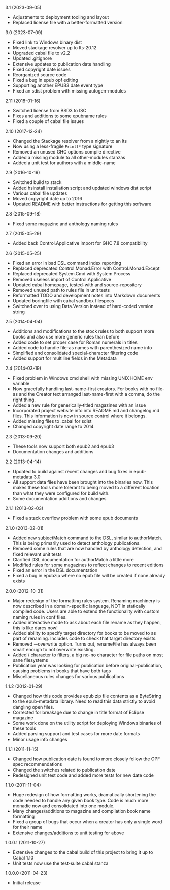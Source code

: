 3.1 (2023-09-05)

  * Adjustments to deployment tooling and layout
  * Replaced license file with a better-formatted version


3.0 (2023-07-09)

  * Fixed link to Windows binary dist
  * Moved stackage resolver up to lts-20.12
  * Upgraded cabal file to v2.2
  * Updated .gitignore
  * Extensive updates to publication date handling
  * Fixed copyright date issues
  * Reorganized source code
  * Fixed a bug in epub opf editing
  * Supporting another EPUB3 date event type
  * Fixed an sdist problem with missing autogen-modules


2.11 (2018-01-16)

  * Switched license from BSD3 to ISC
  * Fixes and additions to some epubname rules
  * Fixed a couple of cabal file issues


2.10 (2017-12-24)

  * Changed the Stackage resolver from a nightly to an lts
  * Now using a less-fragile `Printf*` type signature
  * Removed an unused GHC options compile directive
  * Added a missing module to all other-modules stanzas
  * Added a unit test for authors with a middle-name


2.9 (2016-10-19)

  * Switched build to stack
  * Added hsinstall installation script and updated windows dist script
  * Various cabal file updates
  * Moved copyright date up to 2016
  * Updated README with better instructions for getting this software


2.8 (2015-09-18)

  * Fixed some magazine and anthology naming rules


2.7 (2015-05-29)

  * Added back Control.Applicative import for GHC 7.8 compatibility


2.6 (2015-05-25)

  * Fixed an error in bad DSL command index reporting
  * Replaced deprecated Control.Monad.Error with
    Control.Monad.Except
  * Replaced deprecated System.Cmd with System.Process
  * Removed useless import of Control.Applicative
  * Updated cabal homepage, tested-with and source-repository
  * Removed unused path to rules file in unit tests
  * Reformatted TODO and development notes into Markdown documents
  * Updated boringfile with cabal sandbox filespecs
  * Switched over to using Data.Version instead of hard-coded
    version string


2.5 (2014-04-04)

  * Additions and modifications to the stock rules to both support
    more books and also use more generic rules than before
  * Added code to set proper case for Roman numerals in titles
  * Added code to handle file-as names with parenthesized name info
  * Simplified and consolidated special-character filtering code
  * Added support for multiline fields in the Metadata


2.4 (2014-03-19)

  * Fixed problem in Windows cmd shell with missing UNIX HOME
    env variable
  * Now gracefully handling last-name-first creators. For books
    with no file-as and the Creator text arranged last-name-first
    with a comma, do the right thing.
  * Added a new rule for generically-titled magazines with an issue
  * Incorporated project website info into README.md and
    changelog.md files. This information is now in source control
    where it belongs.
  * Added missing files to .cabal for sdist
  * Changed copyright date range to 2014


2.3 (2013-09-20)

  * These tools now support both epub2 and epub3
  * Documentation changes and additions


2.2 (2013-04-14)

  * Updated to build against recent changes and bug fixes in
    epub-metadata 3.0
  * All support data files have been brought into the binaries
    now. This makes these tools more tolerant to being moved to a
    different location than what they were configured for build with.
  * Some documentation additions and changes


2.1.1 (2013-02-03)

  * Fixed a stack overflow problem with some epub documents


2.1.0 (2013-02-01)

  * Added new subjectMatch command to the DSL, similar to
    authorMatch. This is being primarily used to detect anthology
    publications.
  * Removed some rules that are now handled by anthology detection,
    and fixed relevant unit tests
  * Clarified DSL documentation for authorMatch a little more
  * Modified rules for some magazines to reflect changes to
    recent editions
  * Fixed an error in the DSL documentation
  * Fixed a bug in epubzip where no epub file will be created if
    none already exists


2.0.0 (2012-10-31)

  * Major redesign of the formatting rules system. Renaming
    machinery is now described in a domain-specific language,
    NOT in statically compiled code. Users are able to extend the
    functionality with custom naming rules in conf files.
  * Added interactive mode to ask about each file rename as they
    happen, this is like darcs now!
  * Added ability to specify target directory for books to be
    moved to as part of renaming. Includes code to check that target
    directory exists.
  * Removed --overwrite option. Turns out, renameFile has always
    been smart enough to not overwrite existing.
  * Added / character to filters, a big no-no character for file
    paths on most sane filesystems
  * Publication year was looking for publication before
    original-publication, causing problems in books that have
    both tags
  * Miscellaneous rules changes for various publications


1.1.2 (2012-01-29)

  * Changed how this code provides epub zip file contents as a
    ByteString to the epub-metadata library. Need to read this data
    strictly to avoid dangling open files.
  * Corrected for breakage due to change in title format of Eclipse magazine
  * Some work done on the utility script for deploying Windows
    binaries of these tools
  * Added parsing support and test cases for more date formats
  * Minor usage info changes


1.1.1 (2011-11-15)

  * Changed how publication date is found to more closely follow
    the OPF spec recommendations
  * Changed the switches related to publication date
  * Redesigned unit test code and added more tests for new date code


1.1.0 (2011-11-04)

  * Huge redesign of how formatting works, dramatically shortening
    the code needed to handle any given book type. Code is much more
    monadic now and consolidated into one module.
  * Many changes/additions to magazine and compilation book name
    formatting
  * Fixed a group of bugs that occur when a creator has only a
    single word for their name
  * Extensive changes/additions to unit testing for above


1.0.0.1 (2011-10-27)

  * Extensive changes to the cabal build of this project to bring
    it up to Cabal 1.10
  * Unit tests now use the test-suite cabal stanza


1.0.0.0 (2011-04-23)

  * Initial release
